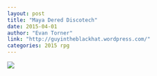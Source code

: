 ```yaml
---
layout: post
title: "Maya Dered Discotech"
date: 2015-04-01
author: "Evan Torner"
link: "http://guyintheblackhat.wordpress.com/"
categories: 2015 rpg
---
```

![]({{site.url}}/2015images/MayaDeredDiscotech.jpg)
